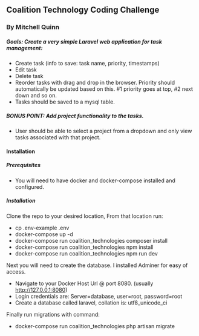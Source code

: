 ## Coalition Technology Coding Challenge
### By Mitchell Quinn

##### Goals: Create a very simple Laravel web application for task management: 
* Create task (info to save: task name, priority, timestamps) 
* Edit task 
* Delete task 
* Reorder tasks with drag and drop in the browser. Priority should automatically be updated based on this. #1 priority goes at top, #2 next down and so on. 
* Tasks should be saved to a mysql table.

##### BONUS POINT: Add project functionality to the tasks. 

* User should be able to select a project from a dropdown and only view tasks associated with that project.

#### Installation

##### Prerequisites
* You will need to have docker and docker-compose installed and configured. 

##### Installation
Clone the repo to your desired location, From that location run:
* cp .env-example .env
* docker-compose up -d
* docker-compose run coalition_technologies composer install
* docker-compose run coalition_technologies npm install
* docker-compose run coalition_technologies npm run dev
 
 Next you will need to create the database. I installed Adminer for easy of access.
 * Navigate to your Docker Host Url @ port 8080. (usually http://127.0.0.1:8080)
 * Login credentials are: Server=database, user=root, password=root
 * Create a database called laravel, collation is: 	utf8_unicode_ci
 
 Finally run migrations with command:
 * docker-compose run coalition_technologies php artisan migrate
